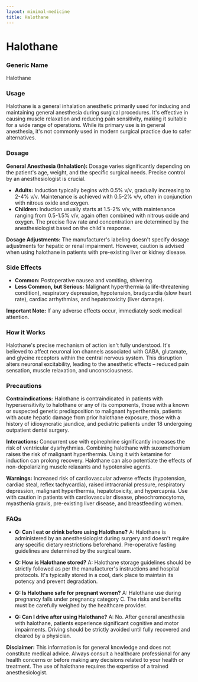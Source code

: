 ```yaml
---
layout: minimal-medicine
title: Halothane
---
```


# Halothane
### Generic Name
Halothane

### Usage
Halothane is a general inhalation anesthetic primarily used for inducing and maintaining general anesthesia during surgical procedures.  It's effective in causing muscle relaxation and reducing pain sensitivity, making it suitable for a wide range of operations. While its primary use is in general anesthesia, it's not commonly used in modern surgical practice due to safer alternatives.

### Dosage
**General Anesthesia (Inhalation):**  Dosage varies significantly depending on the patient's age, weight, and the specific surgical needs.  Precise control by an anesthesiologist is crucial.

* **Adults:** Induction typically begins with 0.5% v/v, gradually increasing to 2-4% v/v. Maintenance is achieved with 0.5-2% v/v, often in conjunction with nitrous oxide and oxygen.
* **Children:** Induction usually starts at 1.5-2% v/v, with maintenance ranging from 0.5-1.5% v/v, again often combined with nitrous oxide and oxygen. The precise flow rate and concentration are determined by the anesthesiologist based on the child's response.

**Dosage Adjustments:**  The manufacturer's labeling doesn't specify dosage adjustments for hepatic or renal impairment. However, caution is advised when using halothane in patients with pre-existing liver or kidney disease.

### Side Effects
* **Common:** Postoperative nausea and vomiting, shivering.
* **Less Common, but Serious:** Malignant hyperthermia (a life-threatening condition), respiratory depression, hypotension, bradycardia (slow heart rate), cardiac arrhythmias, and hepatotoxicity (liver damage).  

**Important Note:**  If any adverse effects occur, immediately seek medical attention.

### How it Works
Halothane's precise mechanism of action isn't fully understood.  It's believed to affect neuronal ion channels associated with GABA, glutamate, and glycine receptors within the central nervous system. This disruption alters neuronal excitability, leading to the anesthetic effects – reduced pain sensation, muscle relaxation, and unconsciousness.

### Precautions
**Contraindications:** Halothane is contraindicated in patients with hypersensitivity to halothane or any of its components, those with a known or suspected genetic predisposition to malignant hyperthermia, patients with acute hepatic damage from prior halothane exposure,  those with a history of idiosyncratic jaundice, and pediatric patients under 18 undergoing outpatient dental surgery.

**Interactions:**  Concurrent use with epinephrine significantly increases the risk of ventricular dysrhythmias.  Combining halothane with suxamethonium raises the risk of malignant hyperthermia.  Using it with ketamine for induction can prolong recovery. Halothane can also potentiate the effects of non-depolarizing muscle relaxants and hypotensive agents.

**Warnings:**  Increased risk of cardiovascular adverse effects (hypotension, cardiac steal, reflex tachycardia), raised intracranial pressure, respiratory depression, malignant hyperthermia, hepatotoxicity, and hypercapnia. Use with caution in patients with cardiovascular disease, pheochromocytoma, myasthenia gravis, pre-existing liver disease, and breastfeeding women.

### FAQs
* **Q: Can I eat or drink before using Halothane?** A: Halothane is administered by an anesthesiologist during surgery and doesn't require any specific dietary restrictions beforehand.  Pre-operative fasting guidelines are determined by the surgical team.

* **Q: How is Halothane stored?** A:  Halothane storage guidelines should be strictly followed as per the manufacturer's instructions and hospital protocols. It's typically stored in a cool, dark place to maintain its potency and prevent degradation.

* **Q: Is Halothane safe for pregnant women?** A: Halothane use during pregnancy falls under pregnancy category C.  The risks and benefits must be carefully weighed by the healthcare provider.

* **Q: Can I drive after using Halothane?** A: No. After general anesthesia with halothane, patients experience significant cognitive and motor impairments.  Driving should be strictly avoided until fully recovered and cleared by a physician.  

**Disclaimer:** This information is for general knowledge and does not constitute medical advice. Always consult a healthcare professional for any health concerns or before making any decisions related to your health or treatment.  The use of halothane requires the expertise of a trained anesthesiologist.
